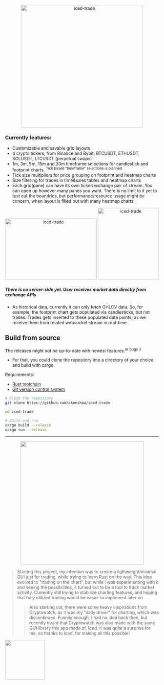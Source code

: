 <div align="center">
  <img height="400" alt="iced-trade" src="https://github.com/user-attachments/assets/9300b283-03fd-498a-a076-7f540f1f96ab">
</div>

### Currently features:
- Customizable and savable grid layouts
- 4 crypto tickers, from Binance and Bybit; BTCUSDT, ETHUSDT, SOLUSDT, LTCUSDT (perpetual swaps)
- 1m, 3m, 5m, 15m and 30m timeframe selections for candlestick and footprint charts. <sup>Tick based "timeframe" selections is planned</sup>
- Tick size multipliers for price grouping on footprint and heatmap charts
- Size filtering for trades in time&sales tables and heatmap charts
- Each grid(pane) can have its own ticker/exchange pair of stream. You can open up however many panes you want. There is no limit to it yet to test out the boundries, but performance/resource usage might be concern, when layout is filled out with many heatmap charts

<div align="center">
  <img height="200" width="300" alt="iced-trade" src="https://github.com/user-attachments/assets/89894672-4ad6-41a2-ab7f-84c5acdb76a9">
  <img height="235" width="200" alt="iced-trade" src="https://github.com/user-attachments/assets/a93ff39f-e80a-4f87-a99b-d4582f4bb818">
</div>

##### There is no server-side yet. User receives market data directly from exchange APIs
- As historical data, currently it can only fetch OHLCV data. So, for example, the footprint chart gets populated via candlesticks, but not trades. Trades gets inserted to these populated data points, as we receive them from related websocket stream in real-time

## Build from source
The releases might not be up-to-date with newest features.<sup>or bugs :)</sup>
- For that, you could
clone the repository into a directory of your choice and build with cargo.

Requirements:
- [Rust toolchain](https://www.rust-lang.org/tools/install)
- [Git version control system](https://git-scm.com/)

```bash
# Clone the repository
git clone https://github.com/akenshaw/iced-trade

cd iced-trade

# Build and run
cargo build --release
cargo run --release
```
***
> 
<p align="center">
  <img src="https://github.com/akenshaw/iced-trade/assets/63060680/e7b55751-b547-4548-ac95-5348c6c60385" width="404,5" />
</p>

> Starting this project, my intention was to create a lightweight/minimal GUI just for trading, while trying to learn Rust on the way. This idea evolved to "trading on the chart", but while I was experimenting with it and seeing the possibilities, it turned out to be a tool to track market activity. Currently still trying to stabilize charting features, and hoping that fully utilized trading would be easier to implement later on
>>  Also starting out, there were some heavy inspirations from Cryptowatch, as it was my "daily driver" for charting, which was discontinued. Funnily enough, I had no idea back then, but recently heard that Cryptowatch was also made with the same GUI library this app made of, Iced. It was quite a surprise for me, so thanks to Iced, for making all this possible!
<a href="https://github.com/iced-rs/iced">
  <img src="https://gist.githubusercontent.com/hecrj/ad7ecd38f6e47ff3688a38c79fd108f0/raw/74384875ecbad02ae2a926425e9bcafd0695bade/color.svg" width="130px">
</a>
